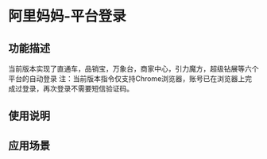 # 阿里妈妈-平台登录
## 功能描述
当前版本实现了直通车，品销宝，万象台，商家中心，引力魔方，超级钻展等六个平台的自动登录
注：当前版本指令仅支持Chrome浏览器，账号已在浏览器上完成过登录，再次登录不需要短信验证码。
## 使用说明
## 应用场景
